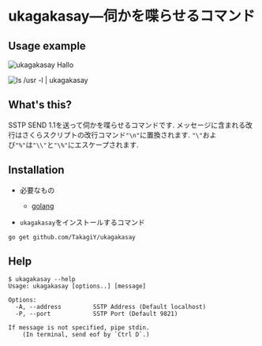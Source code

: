 # ukagakasay―伺かを喋らせるコマンド

## Usage example

![ukagakasay Hallo](https://raw.githubusercontent.com/wiki/TakagiY/ukagakasay/say_hallo.png)

![ls /usr -l | ukagakasay](https://raw.githubusercontent.com/wiki/TakagiY/ukagakasay/pipe_ls.png)

## What's this?

SSTP SEND 1.1を送って伺かを喋らせるコマンドです.
メッセージに含まれる改行はさくらスクリプトの改行コマンド`"\n"`に置換されます.
`"\"`および`"%"`は`"\\"`と`"\%"`にエスケープされます.

## Installation

* 必要なもの
    - [golang](https://golang.org/dl/)

* `ukagakasay`をインストールするコマンド

```console
go get github.com/TakagiY/ukagakasay
```

## Help

```console
$ ukagakasay --help
Usage: ukagakasay [options..] [message]

Options:
  -A, --address         SSTP Address (Default localhost)
  -P, --port            SSTP Port (Default 9821)

If message is not specified, pipe stdin.
    (In terminal, send eof by `Ctrl D`.)
```

